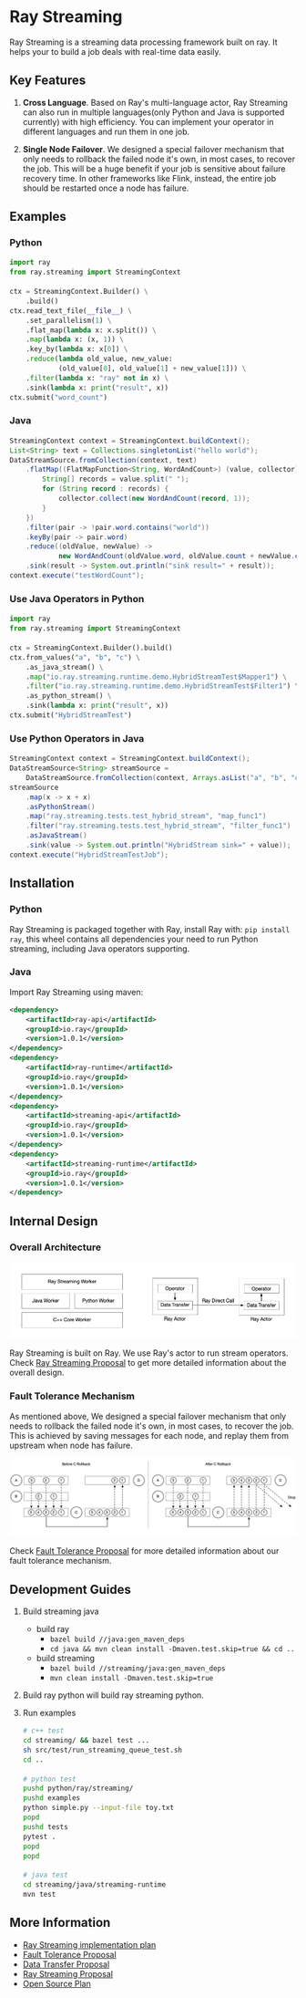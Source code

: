 # Ray Streaming

Ray Streaming is a streaming data processing framework built on ray. It helps your to build a job
deals with real-time data easily.

## Key Features

1. **Cross Language**. Based on Ray's multi-language actor, Ray Streaming can also run in multiple
languages(only Python and Java is supported currently) with high efficiency. You can implement your
operator in different languages and run them in one job.

2. **Single Node Failover**. We designed a special failover mechanism that only needs to rollback the
failed node it's own, in most cases, to recover the job. This will be a huge benefit if your job is
sensitive about failure recovery time. In other frameworks like Flink, instead, the entire job should
be restarted once a node has failure.

## Examples

### Python

```Python
import ray
from ray.streaming import StreamingContext

ctx = StreamingContext.Builder() \
    .build()
ctx.read_text_file(__file__) \
    .set_parallelism(1) \
    .flat_map(lambda x: x.split()) \
    .map(lambda x: (x, 1)) \
    .key_by(lambda x: x[0]) \
    .reduce(lambda old_value, new_value:
            (old_value[0], old_value[1] + new_value[1])) \
    .filter(lambda x: "ray" not in x) \
    .sink(lambda x: print("result", x))
ctx.submit("word_count")
```

### Java

```Java
StreamingContext context = StreamingContext.buildContext();
List<String> text = Collections.singletonList("hello world");
DataStreamSource.fromCollection(context, text)
    .flatMap((FlatMapFunction<String, WordAndCount>) (value, collector) -> {
        String[] records = value.split(" ");
        for (String record : records) {
            collector.collect(new WordAndCount(record, 1));
        }
    })
    .filter(pair -> !pair.word.contains("world"))
    .keyBy(pair -> pair.word)
    .reduce((oldValue, newValue) ->
            new WordAndCount(oldValue.word, oldValue.count + newValue.count))
    .sink(result -> System.out.println("sink result=" + result));
context.execute("testWordCount");
```

### Use Java Operators in Python

```Python
import ray
from ray.streaming import StreamingContext

ctx = StreamingContext.Builder().build()
ctx.from_values("a", "b", "c") \
    .as_java_stream() \
    .map("io.ray.streaming.runtime.demo.HybridStreamTest$Mapper1") \
    .filter("io.ray.streaming.runtime.demo.HybridStreamTest$Filter1") \
    .as_python_stream() \
    .sink(lambda x: print("result", x))
ctx.submit("HybridStreamTest")
```

### Use Python Operators in Java

```Java
StreamingContext context = StreamingContext.buildContext();
DataStreamSource<String> streamSource =
    DataStreamSource.fromCollection(context, Arrays.asList("a", "b", "c"));
streamSource
    .map(x -> x + x)
    .asPythonStream()
    .map("ray.streaming.tests.test_hybrid_stream", "map_func1")
    .filter("ray.streaming.tests.test_hybrid_stream", "filter_func1")
    .asJavaStream()
    .sink(value -> System.out.println("HybridStream sink=" + value));
context.execute("HybridStreamTestJob");
```

## Installation

### Python

Ray Streaming is packaged together with Ray, install Ray with: `pip install ray`,
this wheel contains all dependencies your need to run Python streaming, including Java operators supporting.

### Java

Import Ray Streaming using maven:

```xml
<dependency>
    <artifactId>ray-api</artifactId>
    <groupId>io.ray</groupId>
    <version>1.0.1</version>
</dependency>
<dependency>
    <artifactId>ray-runtime</artifactId>
    <groupId>io.ray</groupId>
    <version>1.0.1</version>
</dependency>
<dependency>
    <artifactId>streaming-api</artifactId>
    <groupId>io.ray</groupId>
    <version>1.0.1</version>
</dependency>
<dependency>
    <artifactId>streaming-runtime</artifactId>
    <groupId>io.ray</groupId>
    <version>1.0.1</version>
</dependency>
```

## Internal Design

### Overall Architecture

![architecture](assets/architecture.jpg)

Ray Streaming is built on Ray. We use Ray's actor to run stream operators.
Check [Ray Streaming Proposal](https://docs.google.com/document/d/1EubVMFSFJqNLmbNztnYKj6m0VMzg3a8ZVQZg-mgbLQ0)
to get more detailed information about the overall design.

### Fault Tolerance Mechanism

As mentioned above, We designed a special failover mechanism that only needs to rollback the
failed node it's own, in most cases, to recover the job. This is achieved by saving messages for each node,
and replay them from upstream when node has failure.

![single_node_restarting](assets/single_node_restarting.jpg)

Check [Fault Tolerance Proposal](https://docs.google.com/document/d/1NKjGr7fi-45cEzWA-N_wJ5CoUgaJfnsW9YeWsSg1shY)
for more detailed information about our fault tolerance mechanism.

## Development Guides

1. Build streaming java
    * build ray
        * `bazel build //java:gen_maven_deps`
        * `cd java && mvn clean install -Dmaven.test.skip=true && cd ..`
    * build streaming
        * `bazel build //streaming/java:gen_maven_deps`
        * `mvn clean install -Dmaven.test.skip=true`

2. Build ray python will build ray streaming python.

3. Run examples

    ```bash
    # c++ test
    cd streaming/ && bazel test ...
    sh src/test/run_streaming_queue_test.sh
    cd ..

    # python test
    pushd python/ray/streaming/
    pushd examples
    python simple.py --input-file toy.txt
    popd
    pushd tests
    pytest .
    popd
    popd

    # java test
    cd streaming/java/streaming-runtime
    mvn test
    ```

## More Information

* [Ray Streaming implementation plan](https://github.com/ray-project/ray/issues/6184)
* [Fault Tolerance Proposal](https://docs.google.com/document/d/1NKjGr7fi-45cEzWA-N_wJ5CoUgaJfnsW9YeWsSg1shY)
* [Data Transfer Proposal](https://docs.google.com/document/d/1cpGr40e9N8knmynqUnnrKhbNnz_6ucn5I2Koq2p4Xp8)
* [Ray Streaming Proposal](https://docs.google.com/document/d/1EubVMFSFJqNLmbNztnYKj6m0VMzg3a8ZVQZg-mgbLQ0)
* [Open Source Plan](https://docs.google.com/document/d/1fHFpPgXy853z0m--BZ_L1wmQADf2KXDrLQ1ebFlHLws)
